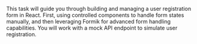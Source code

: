 This task will guide you through building and managing a user registration form in React. First, using controlled components to handle form states manually, and then leveraging Formik for advanced form handling capabilities. You will work with a mock API endpoint to simulate user registration.
